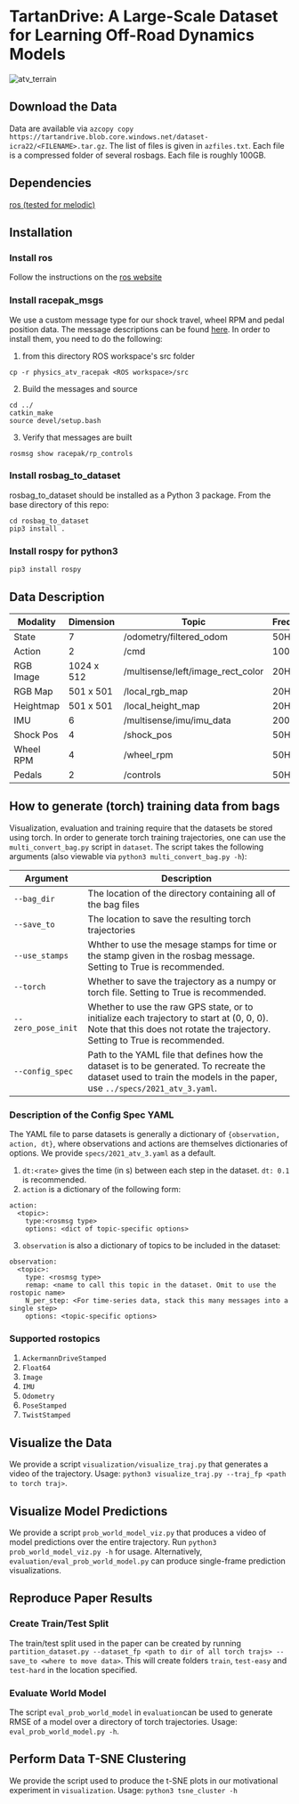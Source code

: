 # TartanDrive: A Large-Scale Dataset for Learning Off-Road Dynamics Models

![atv_terrain](https://user-images.githubusercontent.com/23179345/133315890-9cbb982f-4ac5-4640-88b3-319c10a2d43a.png)

## Download the Data
Data are available via ```azcopy copy https://tartandrive.blob.core.windows.net/dataset-icra22/<FILENAME>.tar.gz```. The list of files is given in ```azfiles.txt```. Each file is a compressed folder of several rosbags. Each file is roughly 100GB.

## Dependencies

[ros (tested for melodic)](http://wiki.ros.org/melodic)

## Installation

### Install ros
Follow the instructions on the [ros website](http://wiki.ros.org/melodic)

### Install racepak_msgs
We use a custom message type for our shock travel, wheel RPM and pedal position data. The message descriptions can be found [here](https://github.com/castacks/physics_atv_racepak/tree/c543d85b802cd6cf64008eda0d60dc76fbafc914). In order to install them, you need to do the following:

1. from this directory ROS workspace's src folder
~~~
cp -r physics_atv_racepak <ROS workspace>/src
~~~
2. Build the messages and source
~~~
cd ../
catkin_make
source devel/setup.bash
~~~
3. Verify that messages are built
~~~
rosmsg show racepak/rp_controls
~~~

### Install rosbag_to_dataset
rosbag_to_dataset should be installed as a Python 3 package. From the base directory of this repo:

~~~
cd rosbag_to_dataset
pip3 install .
~~~

### Install rospy for python3

~~~
pip3 install rospy
~~~

## Data Description

| Modality  | Dimension  | Topic | Frequency |
| --------- | ---------- | ----- | --------- |
| State     | 7          | /odometry/filtered_odom | 50Hz |
| Action    | 2          | /cmd | 100Hz |
| RGB Image | 1024 x 512 | /multisense/left/image_rect_color | 20Hz |
| RGB Map   | 501 x 501  | /local_rgb_map | 20Hz |
| Heightmap | 501 x 501  | /local_height_map | 20Hz |
| IMU       | 6      | /multisense/imu/imu_data | 200Hz
| Shock Pos | 4      | /shock_pos | 50Hz |
| Wheel RPM | 4      | /wheel_rpm | 50Hz |
| Pedals    | 2      | /controls  | 50Hz |


## How to generate (torch) training data from bags
Visualization, evaluation and training require that the datasets be stored using torch. In order to generate torch training trajectories, one can use the ```multi_convert_bag.py``` script in ```dataset```. The script takes the following arguments (also viewable via ```python3 multi_convert_bag.py -h```): 

|Argument|Description|
| ------ | --------- |
| ```--bag_dir``` | The location of the directory containing all of the bag files |
| ```--save_to``` | The location to save the resulting torch trajectories |
| ```--use_stamps``` | Whther to use the mesage stamps for time or the stamp given in the rosbag message. Setting to True is recommended. |
| ```--torch``` | Whether to save the trajectory as a numpy or torch file. Setting to True is recommended. |
| ```--zero_pose_init``` | Whether to use the raw GPS state, or to initialize each trajectory to start at (0, 0, 0). Note that this does not rotate the trajectory. Setting to True is recommended. |
| ```--config_spec```| Path to the YAML file that defines how the dataset is to be generated. To recreate the dataset used to train the models in the paper, use ```../specs/2021_atv_3.yaml```. |

### Description of the Config Spec YAML
The YAML file to parse datasets is generally a dictionary of ```{observation, action, dt}```, where observations and actions are themselves dictionaries of options. We provide ```specs/2021_atv_3.yaml``` as a default.
1. ```dt:<rate>``` gives the time (in s) between each step in the dataset. ```dt: 0.1``` is recommended.
2. ```action``` is a dictionary of the following form:
```
action:
  <topic>:
    type:<rosmsg type>
    options: <dict of topic-specific options>
```
3. ```observation``` is also a dictionary of topics to be included in the dataset:
```
observation:
  <topic>:
    type: <rosmsg type>
    remap: <name to call this topic in the dataset. Omit to use the rostopic name>
    N_per_step: <For time-series data, stack this many messages into a single step>
    options: <topic-specific options>
```

### Supported rostopics
1. ```AckermannDriveStamped```
2. ```Float64```
3. ```Image```
4. ```IMU```
5. ```Odometry```
6. ```PoseStamped```
7. ```TwistStamped```

## Visualize the Data
We provide a script ```visualization/visualize_traj.py``` that generates a video of the trajectory. Usage: ```python3 visualize_traj.py --traj_fp <path to torch traj>```.
  
## Visualize Model Predictions
We provide a script ```prob_world_model_viz.py``` that produces a video of model predictions over the entire trajectory. Run ```python3 prob_world_model_viz.py -h``` for usage. Alternatively, ```evaluation/eval_prob_world_model.py``` can produce single-frame prediction visualizations.

## Reproduce Paper Results
### Create Train/Test Split
The train/test split used in the paper can be created by running ```partition_dataset.py --dataset_fp <path to dir of all torch trajs> --save_to <where to move data>```. This will create folders ```train```, ```test-easy``` and ```test-hard``` in the location specified.

### Evaluate World Model
The script ```eval_prob_world_model``` in ```evaluation```can be used to generate RMSE of a model over a directory of torch trajectories. Usage: ```eval_prob_world_model.py -h```.

## Perform Data T-SNE Clustering
We provide the script used to produce the t-SNE plots in our motivational experiment in ```visualization```. Usage: ```python3 tsne_cluster -h```
